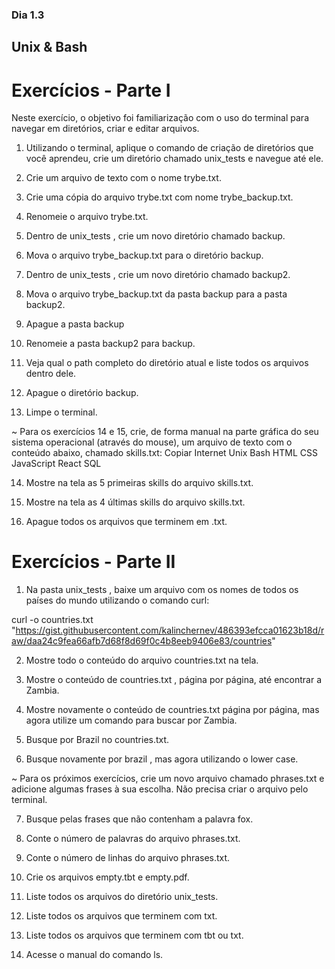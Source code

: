 ### Dia 1.3

## Unix & Bash

# Exercícios - Parte I

Neste exercício, o objetivo foi familiarização com o uso do terminal para navegar em diretórios, criar e editar arquivos.



1. Utilizando o terminal, aplique o comando de criação de diretórios que você aprendeu, crie um diretório chamado unix_tests e navegue até ele.

2. Crie um arquivo de texto com o nome trybe.txt.

3. Crie uma cópia do arquivo trybe.txt com nome trybe_backup.txt.

4. Renomeie o arquivo trybe.txt.

5. Dentro de unix_tests , crie um novo diretório chamado backup.

6. Mova o arquivo trybe_backup.txt para o diretório backup.

7. Dentro de unix_tests , crie um novo diretório chamado backup2.

8. Mova o arquivo trybe_backup.txt da pasta backup para a pasta backup2.

9. Apague a pasta backup 

10. Renomeie a pasta backup2 para backup.

11. Veja qual o path completo do diretório atual e liste todos os arquivos dentro dele.

12. Apague o diretório backup.

13. Limpe o terminal.

~ Para os exercícios 14 e 15, crie, de forma manual na parte gráfica do seu sistema operacional (através do mouse), um arquivo de texto com o conteúdo abaixo, chamado skills.txt:
Copiar
Internet
Unix
Bash
HTML
CSS
JavaScript
React
SQL

14. Mostre na tela as 5 primeiras skills do arquivo skills.txt.

15. Mostre na tela as 4 últimas skills do arquivo skills.txt.

16. Apague todos os arquivos que terminem em .txt.

# Exercícios - Parte II

1. Na pasta unix_tests , baixe um arquivo com os nomes de todos os países do mundo utilizando o comando curl:

curl -o countries.txt "https://gist.githubusercontent.com/kalinchernev/486393efcca01623b18d/raw/daa24c9fea66afb7d68f8d69f0c4b8eeb9406e83/countries"

2. Mostre todo o conteúdo do arquivo countries.txt na tela.

3. Mostre o conteúdo de countries.txt , página por página, até encontrar a Zambia.

4. Mostre novamente o conteúdo de countries.txt página por página, mas agora utilize um comando para buscar por Zambia.

5. Busque por Brazil no countries.txt.

6. Busque novamente por brazil , mas agora utilizando o lower case.

~ Para os próximos exercícios, crie um novo arquivo chamado phrases.txt e adicione algumas frases à sua escolha. Não precisa criar o arquivo pelo terminal.

7. Busque pelas frases que não contenham a palavra fox.

8. Conte o número de palavras do arquivo phrases.txt.

9. Conte o número de linhas do arquivo phrases.txt.

10. Crie os arquivos empty.tbt e empty.pdf.

11. Liste todos os arquivos do diretório unix_tests.

12. Liste todos os arquivos que terminem com txt.

13. Liste todos os arquivos que terminem com tbt ou txt.

14. Acesse o manual do comando ls.
